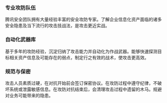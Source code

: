 ### 专业攻防队伍
腾讯安全团队拥有大量经验丰富的安全攻防专家。了解企业信息化资产面临的诸多安全隐患及当下流行的攻击技战法，是攻击更近实战。

### 自动化武器库
基于多年的攻防经验，沉淀归纳了攻击能力并自动化为作战武器。能够快速探测目标相关资产信息及可能存在的弱点，制定行之有效的战术，使攻击更高效。

### 规范与保密
攻击人员素质过硬，在对抗开始前会签订保密协议。在攻防过程中遵守纪律，不破坏系统或泄露敏感信息。在攻防对抗结束后，会清理攻击过程中遗留的木马。规避对业务可能带来的隐患。
